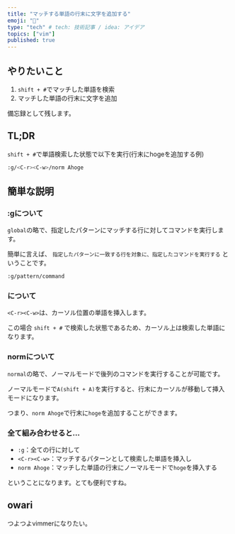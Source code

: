 ```yaml
---
title: "マッチする単語の行末に文字を追加する"
emoji: "🐥"
type: "tech" # tech: 技術記事 / idea: アイデア
topics: ["vim"]
published: true
---
```


## やりたいこと
1. `shift + #`でマッチした単語を検索
2. マッチした単語の行末に文字を追加

備忘録として残します。

## TL;DR
`shift + #`で単語検索した状態で以下を実行(行末にhogeを追加する例)

```bash
:g/<C-r><C-w>/norm Ahoge
```

## 簡単な説明

### :gについて
`global`の略で、指定したパターンにマッチする行に対してコマンドを実行します。

簡単に言えば、 `指定したパターンに一致する行を対象に、指定したコマンドを実行する` ということです。

```bash
:g/pattern/command
```

### <C-r><C-w>について
`<C-r><C-w>`は、カーソル位置の単語を挿入します。

この場合 `shift + #` で検索した状態であるため、カーソル上は検索した単語になります。

### normについて
`normal`の略で、ノーマルモードで後列のコマンドを実行することが可能です。

ノーマルモードで`A(shift + A)`を実行すると、行末にカーソルが移動して挿入モードになります。

つまり、`norm Ahoge`で行末に`hoge`を追加することができます。


### 全て組み合わせると...
- `:g`：全ての行に対して
- `<C-r><C-w>`：マッチするパターンとして検索した単語を挿入し
- `norm Ahoge`：マッチした単語の行末にノーマルモードで`hoge`を挿入する

ということになります。とても便利ですね。


## owari

つよつよvimmerになりたい。
